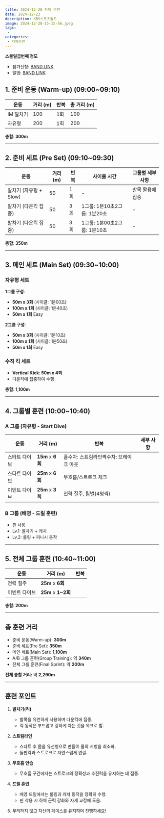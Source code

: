 ```yaml
---
title: 2024-12-28 자체 훈련
date: 2024-12-23
description: KBS스포츠월드
image: 2024-12-28-15-15-56.jpeg
tags:
 - 
categories:
 - 자체훈련
---
```


**스물일곱번째 정모**

- 참가신청: [BAND LINK](https://band.us/band/93484357/schedule/4%2F93484357%2F548827662%2F19700101)
- 앨범: [BAND LINK](https://band.us/band/93484357/album/84021936)

## 1. 준비 운동 (Warm-up) (09:00~09:10)
| 운동 | 거리 (m) | 반복 | 총 거리 (m) |
|------|----------|------|-------------|
| IM 발차기 | 100 | 1회 | 100 |
| 자유형 | 200 | 1회 | 200 |

**총합**: **300m**

---

## 2. 준비 세트 (Pre Set) (09:10~09:30)
| 운동 | 거리 (m) | 반복 | 사이클 시간 | 그룹별 세부 사항 |
|------|----------|------|-------------|------------------|
| 발차기 (자유형 + Slow) | 50 | 1회 | - | 발목 활용에 집중 |
| 발차기 (다운킥 집중) | 50 | 3회 | 1그룹: 1분10초2그룹: 1분20초 | - |
| 발차기 (다운킥 집중) | 50 | 3회 | 1그룹: 1분00초2그룹: 1분10초 | - |

**총합**: **350m**

---

## 3. 메인 세트 (Main Set) (09:30~10:00)
### 자유형 세트
**1그룹 구성**:
- **50m x 3회** (사이클: 1분00초)
- **100m x 1회** (사이클: 1분40초)
- **50m x 1회** Easy

**2그룹 구성**:
- **50m x 3회** (사이클: 1분10초)
- **100m x 1회** (사이클: 1분50초)
- **50m x 1회** Easy

### 수직 킥 세트
- **Vertical Kick**: **50m x 4회**
- 다운킥에 집중하여 수행

**총합**: **1,100m**

---

## 4. 그룹별 훈련 (10:00~10:40)

### A 그룹 (자유형 - Start Dive)
| 운동                | 거리 (m)   | 반복        | 세부 사항 |
|---------------------|------------|-------------|-----------|
| 스타트 다이브       | **15m**    x **6회**     | 홀수차: 스트림라인짝수차: 브레이크 아웃 |
| 스타트 다이브       | **25m**    x **6회**     | 무호흡/스트로크 체크 |
| 이벤트 다이브       | **25m**    x **3회**     | 전력 질주, 팀별(4명씩) |

### B 그룹 (배영 - 드릴 훈련)
- 핀 사용
- Lv.1: 발차기 + 캐치
- Lv.2: 롤링 + 피니시 동작

---

## 5. 전체 그룹 훈련 (10:40~11:00)
| 운동                | 거리 (m)   | 반복        |
|---------------------|------------|-------------|
| 전력 질주           | **25m**    x **6회**     |
| 이벤트 다이브       | **25m**    x **1~2회**   |

**총합**: **200m**

---

## 총 훈련 거리
- 준비 운동(Warm-up): **300m**
- 준비 세트(Pre Set): **350m**
- 메인 세트(Main Set): **1,100m**
- A/B 그룹 훈련(Group Training): 약 **340m**
- 전체 그룹 훈련(Final Sprint): 약 **200m**

**전체 총합 거리:** 약 **2,290m**

---

## 훈련 포인트
1. **발차기(킥)**
   - 발목을 유연하게 사용하며 다운킥에 집중.
   - 킥 동작은 부드럽고 강하게 차는 것을 목표로 함.

2. **스트림라인**
   - 스타트 후 몸을 유선형으로 만들어 물의 저항을 최소화.
   - 돌핀킥과 스트로크로 자연스럽게 연결.

3. **무호흡 연습**
   - 무호흡 구간에서는 스트로크의 정확성과 추진력을 유지하는 데 집중.

4. **드릴 훈련**
   - 배영 드릴에서는 롤링과 캐치 동작을 정확히 수행.
   - 핀 착용 시 하체 근력 강화와 자세 교정에 도움.

5. 무리하지 않고 자신의 페이스를 유지하며 진행하세요!
